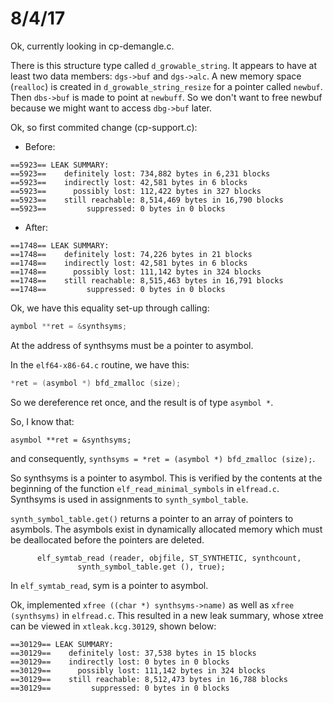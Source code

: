 # 8/4/17

Ok, currently looking in cp-demangle.c. 

There is this structure type called `d_growable_string`. It appears to have at
least two data members: `dgs->buf` and `dgs->alc`. A new memory space
(`realloc`) is created in `d_growable_string_resize` for a pointer called
`newbuf`. Then `dbs->buf` is made to point at `newbuff`. So we don't want to
free newbuf because we might want to access `dbg->buf` later.

Ok, so first commited change (cp-support.c):

- Before: 
```
==5923== LEAK SUMMARY:
==5923==    definitely lost: 734,882 bytes in 6,231 blocks
==5923==    indirectly lost: 42,581 bytes in 6 blocks
==5923==      possibly lost: 112,422 bytes in 327 blocks
==5923==    still reachable: 8,514,469 bytes in 16,790 blocks
==5923==         suppressed: 0 bytes in 0 blocks
```
- After:
```
==1748== LEAK SUMMARY:
==1748==    definitely lost: 74,226 bytes in 21 blocks
==1748==    indirectly lost: 42,581 bytes in 6 blocks
==1748==      possibly lost: 111,142 bytes in 324 blocks
==1748==    still reachable: 8,515,463 bytes in 16,791 blocks
==1748==         suppressed: 0 bytes in 0 blocks
```

Ok, we have this equality set-up through calling:
```c++
aymbol **ret = &synthsyms;
```
At the address of synthsyms must be a pointer to asymbol.

In the `elf64-x86-64.c` routine, we have this:
```c++
*ret = (asymbol *) bfd_zmalloc (size);
```
So we dereference ret once, and the result is of type `asymbol *`.

So, I know that:
```
asymbol **ret = &synthsyms;
```
and consequently, `synthsyms = *ret = (asymbol *) bfd_zmalloc (size);`.

So synthsyms is a pointer to asymbol. This is verified by the contents at the
beginning of the function `elf_read_minimal_symbols` in `elfread.c`. Synthsyms
is used in assignments to `synth_symbol_table`.

`synth_symbol_table.get()` returns a pointer to an array of pointers to
asymbols. The asymbols exist in dynamically allocated memory which must be
deallocated before the pointers are deleted.

```
      elf_symtab_read (reader, objfile, ST_SYNTHETIC, synthcount,
		       synth_symbol_table.get (), true);
```
In `elf_symtab_read`, sym is a pointer to asymbol.

Ok, implemented `xfree ((char *) synthsyms->name)` as well as `xfree
(synthsyms)` in `elfread.c`. This resulted in a new leak summary, whose xtree
can be viewed in `xtleak.kcg.30129`, shown below:

```
==30129== LEAK SUMMARY:
==30129==    definitely lost: 37,538 bytes in 15 blocks
==30129==    indirectly lost: 0 bytes in 0 blocks
==30129==      possibly lost: 111,142 bytes in 324 blocks
==30129==    still reachable: 8,512,473 bytes in 16,788 blocks
==30129==         suppressed: 0 bytes in 0 blocks
```
